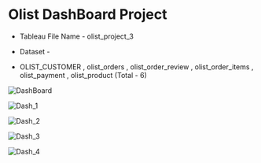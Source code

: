 # Olist DashBoard Project 

- Tableau File Name - olist_project_3


- Dataset - 

-  OLIST_CUSTOMER  , olist_orders , olist_order_review , olist_order_items , olist_payment , olist_product (Total - 6)






![DashBoard](https://user-images.githubusercontent.com/91243691/200104488-c4f563bf-e03d-4f98-8b76-01057ed4782c.png)

![Dash_1](https://user-images.githubusercontent.com/91243691/224987601-671b319b-99df-4e0d-bdbe-bdff6d11cd9a.png)

![Dash_2](https://user-images.githubusercontent.com/91243691/224987675-ec1b79de-0a3f-466d-84b4-ecd8ff774232.png)

![Dash_3](https://user-images.githubusercontent.com/91243691/224987723-92e94d01-63b8-4f2a-b90a-792c2635e616.png)

![Dash_4](https://user-images.githubusercontent.com/91243691/224988251-1883682d-3c6f-4346-8d91-8ea37625ea29.png)


